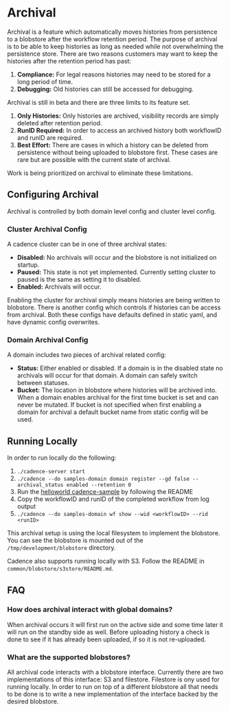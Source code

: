# Archival

Archival is a feature which automatically moves histories from persistence to a blobstore after
the workflow retention period. The purpose of archival is to be able to keep histories as long as needed
while not overwhelming the persistence store. There are two reasons customers may want
to keep the histories after the retention period has past:
1. **Compliance:** For legal reasons histories may need to be stored for a long period of time.
2. **Debugging:** Old histories can still be accessed for debugging.

Archival is still in beta and there are three limits to its feature set.
1. **Only Histories:** Only histories are archived, visibility records are simply deleted after retention period.
2. **RunID Required:** In order to access an archived history both workflowID and runID are required.
2. **Best Effort:** There are cases in which a history can be deleted from persistence without
being uploaded to blobstore first. These cases are rare but are possible with the current state of archival.

Work is being prioritized on archival to eliminate these limitations.

## Configuring Archival

Archival is controlled by both domain level config and cluster level config. 

### Cluster Archival Config

A cadence cluster can be in one of three archival states:
  * **Disabled:** No archivals will occur and the blobstore is not initialized on startup.
  * **Paused:** This state is not yet implemented. Currently setting cluster to paused is the same as setting it to disabled.
  * **Enabled:** Archivals will occur.

Enabling the cluster for archival simply means histories are being written to blobstore. There is another
config which controls if histories can be access from archival. Both these configs have defaults defined in static yaml, and have dynamic config overwrites.

### Domain Archival Config

A domain includes two pieces of archival related config: 
  * **Status:** Either enabled or disabled. If a domain is in the disabled state no archivals will occur for that domain. 
  A domain can safely switch between statuses.
  * **Bucket:** The location in blobstore where histories will be archived into. When a domain enables archival
  for the first time bucket is set and can never be mutated. If bucket is not specified when first enabling
  a domain for archival a default bucket name from static config will be used.

## Running Locally

In order to run locally do the following:
1. `./cadence-server start`
2. `./cadence --do samples-domain domain register --gd false --archival_status enabled --retention 0`
3. Run the [helloworld cadence-sample](https://github.com/samarabbas/cadence-samples) by following the README
4. Copy the workflowID and runID of the completed workflow from log output
5. `./cadence --do samples-domain wf show --wid <workflowID> --rid <runID>`

This archival setup is using the local filesystem to implement the blobstore. You can see the blobstore is mounted
out of the `/tmp/development/blobstore` directory. 

Cadence also supports running locally with S3. Follow the README in `common/blobstore/s3store/README.md`.

## FAQ

### How does archival interact with global domains?
When archival occurs it will first run on the active side and some time later it will run on the standby side as well. 
Before uploading history a check is done to see if it has already been uploaded, if so it is not re-uploaded.

### What are the supported blobstores?
All archival code interacts with a blobstore interface. Currently there 
are two implementations of this interface: S3 and filestore. Filestore is ony used
for running locally. In order to run on top of a different blobstore all that needs
to be done is to write a new implementation of the interface backed by the desired blobstore.